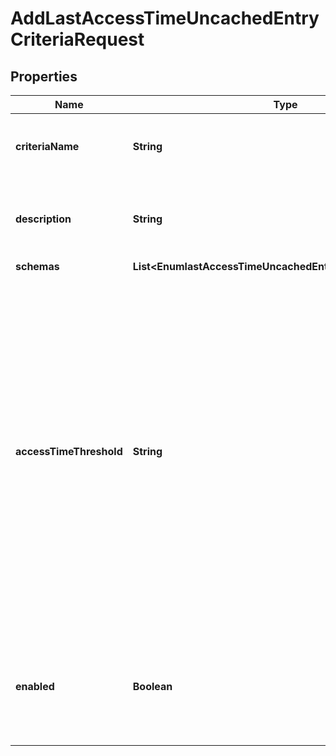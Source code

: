 

# AddLastAccessTimeUncachedEntryCriteriaRequest


## Properties

| Name | Type | Description | Notes |
|------------ | ------------- | ------------- | -------------|
|**criteriaName** | **String** | Name of the new Uncached Entry Criteria |  |
|**description** | **String** | A description for this Uncached Entry Criteria |  [optional] |
|**schemas** | **List&lt;EnumlastAccessTimeUncachedEntryCriteriaSchemaUrn&gt;** |  |  |
|**accessTimeThreshold** | **String** | Specifies the maximum length of time that has passed since an entry was last accessed that it should still be included in the id2entry database. Entries that have not been accessed in more than this length of time may be written into the uncached-id2entry database. |  |
|**enabled** | **Boolean** | Indicates whether this Uncached Entry Criteria is enabled for use in the server. |  |



